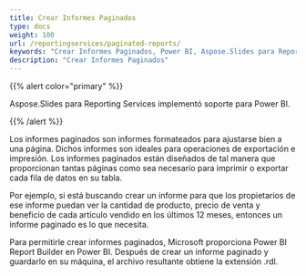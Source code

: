 ```yaml
---
title: Crear Informes Paginados
type: docs
weight: 100
url: /reportingservices/paginated-reports/
keywords: "Crear Informes Paginados, Power BI, Aspose.Slides para Reporting Services"
description: "Crear Informes Paginados"
---
```


{{% alert color="primary" %}} 

Aspose.Slides para Reporting Services implementó soporte para Power BI. 

{{% /alert %}} 

Los informes paginados son informes formateados para ajustarse bien a una página. Dichos informes son ideales para operaciones de exportación e impresión. Los informes paginados están diseñados de tal manera que proporcionan tantas páginas como sea necesario para imprimir o exportar cada fila de datos en su tabla. 

Por ejemplo, si está buscando crear un informe para que los propietarios de ese informe puedan ver la cantidad de producto, precio de venta y beneficio de cada artículo vendido en los últimos 12 meses, entonces un informe paginado es lo que necesita. 

Para permitirle crear informes paginados, Microsoft proporciona Power BI Report Builder en Power BI. Después de crear un informe paginado y guardarlo en su máquina, el archivo resultante obtiene la extensión .rdl.